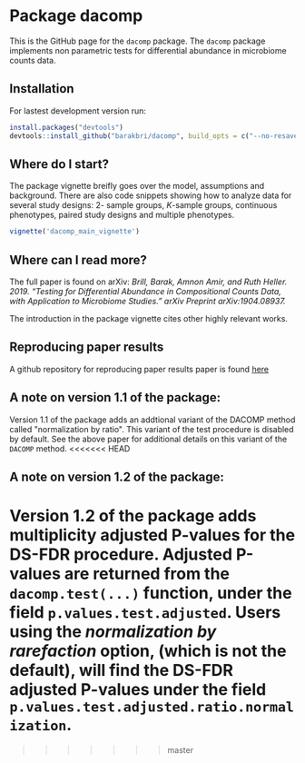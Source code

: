 # Package dacomp
This is the GitHub page for the `dacomp` package. The `dacomp` package implements non parametric tests for differential abundance in microbiome counts data. 

## Installation
For lastest development version run:

```r
install.packages("devtools")
devtools::install_github("barakbri/dacomp", build_opts = c("--no-resave-data", "--no-manual"))
```

## Where do I start?
The package vignette breifly goes over the model, assumptions and background. There are also code snippets showing how to analyze data for several study designs: 2- sample groups, $K$-sample groups, continuous phenotypes, paired study designs and multiple phenotypes.

```r
vignette('dacomp_main_vignette')
```


## Where can I read more?

The full paper is found on arXiv:
*Brill, Barak, Amnon Amir, and Ruth Heller. 2019. “Testing for Differential Abundance in Compositional Counts Data, with Application to Microbiome Studies.” arXiv Preprint arXiv:1904.08937.*

The introduction in the package vignette cites other highly relevant works.

## Reproducing paper results
A github repository for reproducing paper results paper is found [here](https://github.com/barakbri/CompositionalAnalysis_CodeBase)

## A note on version 1.1 of the package:
Version 1.1 of the package adds an addtional variant of the DACOMP method called "normalization by ratio". This variant of the test procedure is disabled by default. See the above paper for additional details on this variant of the `DACOMP` method.
<<<<<<< HEAD

## A note on version 1.2 of the package:
Version 1.2 of the package adds multiplicity adjusted P-values for the DS-FDR procedure. Adjusted P-values are returned from the `dacomp.test(...)` function, under the field `p.values.test.adjusted`. Users using the *normalization by rarefaction* option, (which is not the default), will find the DS-FDR adjusted P-values under the field `p.values.test.adjusted.ratio.normalization`.
=======
>>>>>>> master
